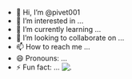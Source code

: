 - 👋 Hi, I’m @pivet001
- 👀 I’m interested in ...
- 🌱 I’m currently learning ...
- 💞️ I’m looking to collaborate on ...
- 📫 How to reach me ...
- 😄 Pronouns: ...
- ⚡ Fun fact: ...
![.](https://img.shields.io/badge/Line-00C300?style=for-the-badge&logo=line&logoColor=white)



